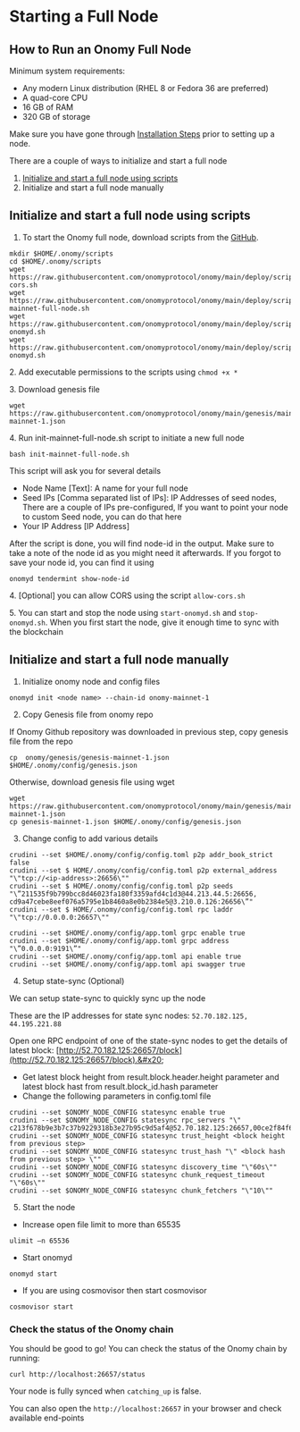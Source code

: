 # Starting a Full Node

## How to Run an Onomy Full Node

Minimum system requirements:

* Any modern Linux distribution (RHEL 8 or Fedora 36 are preferred)
* A quad-core CPU
* 16 GB of RAM
* 320 GB of storage

Make sure you have gone through [Installation Steps](pre-installation-steps.md) prior to setting up a node.

There are a couple of ways to initialize and start a full node

1. [Initialize and start a full node using scripts](setting-up-a-full-node.md#initialize-and-start-a-full-node)
2. Initialize and start a full node manually

## Initialize and start a full node using scripts

1. To start the Onomy full node, download scripts from the [GitHub](https://github.com/onomyprotocol/onomy/tree/main/deploy/scripts).

```
mkdir $HOME/.onomy/scripts
cd $HOME/.onomy/scripts
wget https://raw.githubusercontent.com/onomyprotocol/onomy/main/deploy/scripts/allow-cors.sh
wget https://raw.githubusercontent.com/onomyprotocol/onomy/main/deploy/scripts/init-mainnet-full-node.sh
wget https://raw.githubusercontent.com/onomyprotocol/onomy/main/deploy/scripts/start-onomyd.sh
wget https://raw.githubusercontent.com/onomyprotocol/onomy/main/deploy/scripts/stop-onomyd.sh
```

2\. Add executable permissions to the scripts using `chmod +x *`

3\. Download genesis file

```
wget https://raw.githubusercontent.com/onomyprotocol/onomy/main/genesis/mainnet/genesis-mainnet-1.json
```

4\. Run init-mainnet-full-node.sh script to initiate a new full node

`bash init-mainnet-full-node.sh`

This script will ask you for several details

* Node Name \[Text]: A name for your full node
* Seed IPs \[Comma separated list of IPs]: IP Addresses of seed nodes, There are a couple of IPs pre-configured, If you want to point your node to custom Seed node, you can do that here
* Your IP Address \[IP Address]

After the script is done, you will find node-id in the output. Make sure to take a note of the node id as you might need it afterwards. If you forgot to save your node id, you can find it using

`onomyd tendermint show-node-id`

4\. \[Optional] you can allow CORS using the script `allow-cors.sh`

5\. You can start and stop the node using `start-onomyd.sh` and `stop-onomyd.sh`. When you first start the node, give it enough time to sync with the blockchain

## Initialize and start a full node manually

1. Initialize onomy node and config files&#x20;

`onomyd init <node name> --chain-id onomy-mainnet-1`

2. Copy Genesis file from onomy repo&#x20;

If Onomy Github repository was downloaded in previous step, copy genesis file from the repo

`cp  onomy/genesis/genesis-mainnet-1.json $HOME/.onomy/config/genesis.json`

Otherwise, download genesis file using wget

```
wget https://raw.githubusercontent.com/onomyprotocol/onomy/main/genesis/mainnet/genesis-mainnet-1.json
cp genesis-mainnet-1.json $HOME/.onomy/config/genesis.json
```

3. Change config to add various details

```
crudini --set $HOME/.onomy/config/config.toml p2p addr_book_strict false
crudini --set $ HOME/.onomy/config/config.toml p2p external_address "\"tcp://<ip-address>:26656\""
crudini --set $ HOME/.onomy/config/config.toml p2p seeds "\”211535f9b799bcc8d46023fa180f3359afd4c1d3@44.213.44.5:26656, cd9a47cebe8eef076a5795e1b8460a8e0b2384e5@3.210.0.126:26656\”"
crudini --set $ HOME/.onomy/config/config.toml rpc laddr "\"tcp://0.0.0.0:26657\""
  
crudini --set $HOME/.onomy/config/app.toml grpc enable true
crudini --set $HOME/.onomy/config/app.toml grpc address "\”0.0.0.0:9191\”"
crudini --set $HOME/.onomy/config/app.toml api enable true
crudini --set $HOME/.onomy/config/app.toml api swagger true
```

4. Setup state-sync (Optional)&#x20;

We can setup state-sync to quickly sync up the node

These are the IP addresses for state sync nodes: `52.70.182.125, 44.195.221.88`

Open one RPC endpoint of one of the state-sync nodes to get the details of latest block: [http://52.70.182.125:26657/block](http://52.70.182.125:26657/block).&#x20;

* Get latest block height from result.block.header.height parameter and latest block hast from result.block\_id.hash parameter&#x20;
* Change the following parameters in config.toml file&#x20;

```
crudini --set $ONOMY_NODE_CONFIG statesync enable true 
crudini --set $ONOMY_NODE_CONFIG statesync rpc_servers "\" c213f678b9e3b7c37b9229318b3e27b95c9d5af4@52.70.182.125:26657,00ce2f84f6b91639a7cedb2239e38ffddf9e36de@44.195.221.88:26657\"" 
crudini --set $ONOMY_NODE_CONFIG statesync trust_height <block height from previous step> 
crudini --set $ONOMY_NODE_CONFIG statesync trust_hash "\" <block hash from previous step> \"" 
crudini --set $ONOMY_NODE_CONFIG statesync discovery_time "\"60s\"" 
crudini --set $ONOMY_NODE_CONFIG statesync chunk_request_timeout "\"60s\"" 
crudini --set $ONOMY_NODE_CONFIG statesync chunk_fetchers "\"10\"" 
```

5. Start the node&#x20;

* Increase open file limit to more than 65535&#x20;

`ulimit –n 65536`

* Start onomyd&#x20;

`onomyd start`

* If you are using cosmovisor then start cosmovisor&#x20;

`cosmovisor start`

### Check the status of the Onomy chain

You should be good to go! You can check the status of the Onomy chain by running:

```
curl http://localhost:26657/status
```

Your node is fully synced when `catching_up` is false.

You can also open the `http://localhost:26657` in your browser and check available end-points
